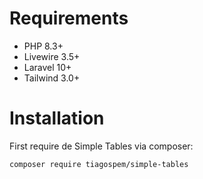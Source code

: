 # Requirements

- PHP 8.3+
- Livewire 3.5+
- Laravel 10+
- Tailwind 3.0+

# Installation

First require de Simple Tables via composer:

```bash
composer require tiagospem/simple-tables
```